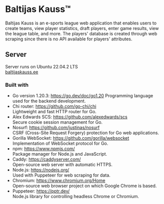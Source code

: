 # Baltijas Kauss™

Baltijas Kauss is an e-sports league web application that enables users to create teams, view player statistics, draft players, enter game results, view the league table, and more. The players' database is created through web scraping since there is no API available for players' attributes.

## Server
Server runs on Ubuntu 22.04.2 LTS  
[baltijaskauss.ee](https://www.baltijaskauss.ee)

### Built with
- Go version 1.20.3: https://go.dev/doc/go1.20
Programming language used for the backend development.
- Chi router: https://github.com/go-chi/chi  
Lightweight and fast HTTP router for Go.
- Alex Edwards SCS: https://github.com/alexedwards/scs  
Secure cookie session management for Go.
- Nosurf: https://github.com/justinas/nosurf  
CSRF (Cross-Site Request Forgery) protection for Go web applications.
- Gorilla WebSocket: https://github.com/gorilla/websocket  
Implementation of WebSocket protocol for Go.
- npm: https://www.npmjs.com/  
Package manager for Node.js and JavaScript.
- Caddy: https://caddyserver.com/  
Open-source web server with automatic HTTPS.
- Node.js: https://nodejs.org/  
Used with Puppeteer for web scraping for data.
- Chromium: https://www.chromium.org/Home  
Open-source web browser project on which Google Chrome is based.
- Puppeteer: https://pptr.dev/  
Node.js library for controlling headless Chrome or Chromium.
